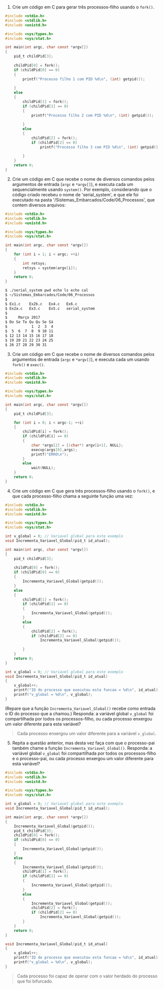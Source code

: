 1. Crie um código em C para gerar três processos-filho usando o `fork()`.

```c
#include <stdio.h>
#include <stdlib.h>
#include <unistd.h>

#include <sys/types.h>
#include <sys/stat.h>

int main(int argc, char const *argv[])
{
	pid_t childPid[3];
			
	childPid[0] = fork();
	if (childPid[0] == 0)
	{
		printf("Processo filho 1 com PID %d\n", (int) getpid());
		
	}
	else
	{
		childPid[1] = fork();
		if (childPid[1] == 0)
		{
			printf("Processo filho 2 com PID %d\n", (int) getpid());
			
		}
		else
		{
			childPid[2] = fork();
			if (childPid[2] == 0)
				printf("Processo filho 3 com PID %d\n", (int) getpid());
				
		}
	}
	return 0;
}
```

2. Crie um código em C que recebe o nome de diversos comandos pelos argumentos de entrada (`argc` e `*argv[]`), e executa cada um sequencialmente usando `system()`. Por exemplo, considerando que o código criado recebeu o nome de 'serial_system', e que ele foi executado na pasta '/Sistemas_Embarcados/Code/06_Processos', que contem diversos arquivos:

```c
#include <stdio.h>
#include <stdlib.h>
#include <unistd.h>

#include <sys/types.h>
#include <sys/stat.h>

int main(int argc, char const *argv[])
{
	for (int i = 1; i < argc; ++i)
	{
		int retsys;
		retsys = system(argv[i]);
	}
	return 0;
}
```

```bash
$ ./serial_system pwd echo ls echo cal
$ ~/Sistemas_Embarcados/Code/06_Processos
$
$ Ex1.c    Ex2b.c   Ex4.c   Ex6.c
$ Ex2a.c   Ex3.c    Ex5.c   serial_system
$
$     Março 2017
$ Do Se Te Qu Qu Se Sá
$           1  2  3  4
$  5  6  7  8  9 10 11
$ 12 13 14 15 16 17 18
$ 19 20 21 22 23 24 25
$ 26 27 28 29 30 31
```

3. Crie um código em C que recebe o nome de diversos comandos pelos argumentos de entrada (`argc` e `*argv[]`), e executa cada um usando `fork()` e `exec()`.

```c
#include <stdio.h>
#include <stdlib.h>
#include <unistd.h>

#include <sys/types.h>
#include <sys/stat.h>

int main(int argc, char const *argv[])
{
	pid_t childPid[3];

	for (int i = 0; i < argc-1; ++i)
	{
		childPid[i] = fork();
		if (childPid[i] == 0)
		{
			char *args[2] = {(char*) argv[i+1], NULL};
			execvp(args[0],args);
			printf("ERRO\n");
		}	
		else
			wait(NULL);
	}
	return 0;
}
```

4. Crie um código em C que gera três processos-filho usando o `fork()`, e que cada processo-filho chama a seguinte função uma vez:

```c
#include <stdio.h>
#include <stdlib.h>
#include <unistd.h>

#include <sys/types.h>
#include <sys/stat.h>

int v_global = 0; // Variavel global para este exemplo
void Incrementa_Variavel_Global(pid_t id_atual);

int main(int argc, char const *argv[])
{
	pid_t childPid[3];
			
	childPid[0] = fork();
	if (childPid[0] == 0)
	{
		Incrementa_Variavel_Global(getpid());
	}
	else
	{
		childPid[1] = fork();
		if (childPid[1] == 0)
		{
			Incrementa_Variavel_Global(getpid());	
		}
		else
		{
			childPid[2] = fork();
			if (childPid[2] == 0)
				Incrementa_Variavel_Global(getpid());
				
		}
	}
	return 0;
}

```

```C
int v_global = 0; // Variavel global para este exemplo
void Incrementa_Variavel_Global(pid_t id_atual)
{
	v_global++;
	printf("ID do processo que executou esta funcao = %d\n", id_atual);
	printf("v_global = %d\n", v_global);
}
```

(Repare que a função `Incrementa_Variavel_Global()` recebe como entrada o ID do processo que a chamou.) Responda: a variável global `v_global` foi compartilhada por todos os processos-filho, ou cada processo enxergou um valor diferente para esta variável?

> Cada processo enxergou um valor diferente para a variável `v_global`.

5. Repita a questão anterior, mas desta vez faça com que o processo-pai também chame a função `Incrementa_Variavel_Global()`. Responda: a variável global `v_global` foi compartilhada por todos os processos-filho e o processo-pai, ou cada processo enxergou um valor diferente para esta variável?

```c
#include <stdio.h>
#include <stdlib.h>
#include <unistd.h>

#include <sys/types.h>
#include <sys/stat.h>

int v_global = 0; // Variavel global para este exemplo
void Incrementa_Variavel_Global(pid_t id_atual);

int main(int argc, char const *argv[])
{
	Incrementa_Variavel_Global(getpid());
	pid_t childPid[3];
	childPid[0] = fork();
	if (childPid[0] == 0)
	{
		Incrementa_Variavel_Global(getpid());
	}
	else
	{
		Incrementa_Variavel_Global(getpid());
		childPid[1] = fork();
		if (childPid[1] == 0)
		{
			Incrementa_Variavel_Global(getpid());	
		}
		else
		{
			Incrementa_Variavel_Global(getpid());
			childPid[2] = fork();
			if (childPid[2] == 0)
				Incrementa_Variavel_Global(getpid());
		}
	}
	return 0;
}

void Incrementa_Variavel_Global(pid_t id_atual)
{
	v_global++;
	printf("ID do processo que executou esta funcao = %d\n", id_atual);
	printf("v_global = %d\n", v_global);
}
```

> Cada processo foi capaz de operar com o valor herdado do processo que foi bifurcado.

